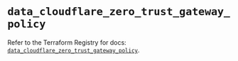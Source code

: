 # `data_cloudflare_zero_trust_gateway_policy`

Refer to the Terraform Registry for docs: [`data_cloudflare_zero_trust_gateway_policy`](https://registry.terraform.io/providers/cloudflare/cloudflare/5.7.1/docs/data-sources/zero_trust_gateway_policy).
